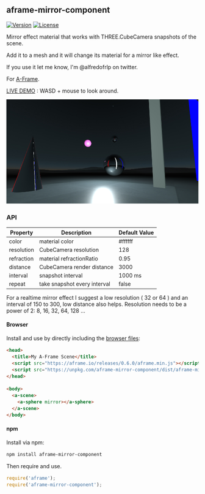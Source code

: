 ## aframe-mirror-component

[![Version](http://img.shields.io/npm/v/aframe-mirror-component.svg?style=flat-square)](https://npmjs.org/package/aframe-mirror-component)
[![License](http://img.shields.io/npm/l/aframe-mirror-component.svg?style=flat-square)](https://npmjs.org/package/aframe-mirror-component)

Mirror effect material that works with THREE.CubeCamera snapshots of the scene.

Add it to a mesh and it will change its material for a mirror like effect.

If you use it let me know, I'm @alfredofrlp on twitter.

For [A-Frame](https://aframe.io).

[LIVE DEMO](https://alfa256.github.io/aframe-mirror-component/examples/basic/)
 : WASD + mouse to look around.

![Screenshot](./mirror.png "Multiple instances of the component.")

### API

| Property   | Description                  | Default Value |
| ---------- | ---------------------------- | ------------- |
| color      | material color               | #ffffff       |
| resolution | CubeCamera resolution        | 128           |
| refraction | material refractionRatio     | 0.95          |
| distance   | CubeCamera render distance   | 3000          |
| interval   | snapshot interval            | 1000 ms       |
| repeat     | take snapshot every interval | false         |

For a realtime mirror effect I suggest a low resolution ( 32 or 64 ) and an interval of 150 to 300, low distance also helps.
Resolution needs to be a power of 2: 8, 16, 32, 64, 128 ...

#### Browser

Install and use by directly including the [browser files](dist):

```html
<head>
  <title>My A-Frame Scene</title>
  <script src="https://aframe.io/releases/0.6.0/aframe.min.js"></script>
  <script src="https://unpkg.com/aframe-mirror-component/dist/aframe-mirror-component.min.js"></script>
</head>

<body>
  <a-scene>
    <a-sphere mirror></a-sphere>
  </a-scene>
</body>
```

<!-- If component is accepted to the Registry, uncomment this. -->
<!--
Or with [angle](https://npmjs.com/package/angle/), you can install the proper
version of the component straight into your HTML file, respective to your
version of A-Frame:

```sh
angle install aframe-mirror-component
```
-->

#### npm

Install via npm:

```bash
npm install aframe-mirror-component
```

Then require and use.

```js
require('aframe');
require('aframe-mirror-component');
```
